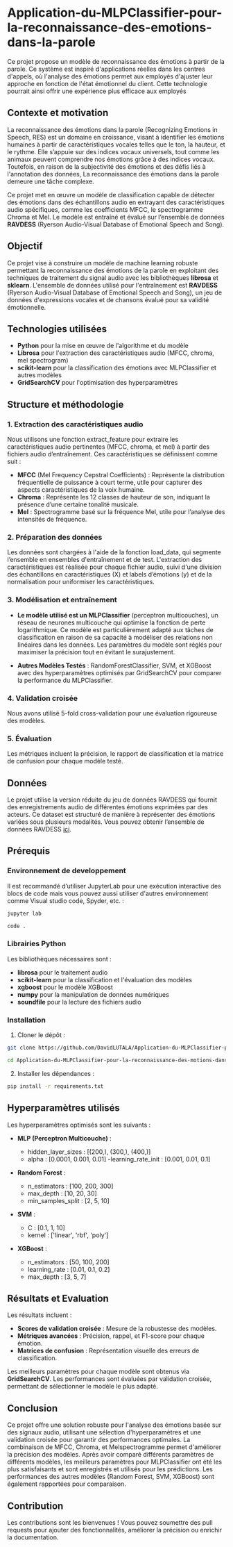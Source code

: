 # Application-du-MLPClassifier-pour-la-reconnaissance-des-emotions-dans-la-parole
Ce projet propose un modèle de reconnaissance des émotions à partir de la parole. Ce système est inspiré d'applications réelles dans les centres d'appels, où l'analyse des émotions permet aux employés d'ajuster leur approche en fonction de l'état émotionnel du client. Cette technologie pourrait ainsi offrir une expérience plus efficace aux employés

## Contexte et motivation

La reconnaissance des émotions dans la parole (Recognizing Emotions in Speech, RES) est un domaine en croissance, visant à identifier les émotions humaines à partir de caractéristiques vocales telles que le ton, la hauteur, et le rythme. Elle s’appuie sur des indices vocaux universels, tout comme les animaux peuvent comprendre nos émotions grâce à des indices vocaux. Toutefois, en raison de la subjectivité des émotions et des défis liés à l'annotation des données, La reconnaissance des émotions dans la parole demeure une tâche complexe.

Ce projet met en œuvre un modèle de classification capable de détecter des émotions dans des échantillons audio en extrayant des caractéristiques audio spécifiques, comme les coefficients MFCC, le spectrogramme Chroma et Mel. Le modèle est entraîné et évalué sur l’ensemble de données **RAVDESS** (Ryerson Audio-Visual Database of Emotional Speech and Song).

## Objectif

Ce projet vise à construire un modèle de machine learning robuste permettant la reconnaissance des émotions de la parole en exploitant des techniques de traitement du signal audio avec les bibliothèques **librosa** et **sklearn**. L'ensemble de données utilisé pour l'entraînement est **RAVDESS** (Ryerson Audio-Visual Database of Emotional Speech and Song), un jeu de données d'expressions vocales et de chansons évalué pour sa validité émotionnelle.

## Technologies utilisées

- **Python** pour la mise en œuvre de l'algorithme et du modèle
- **Librosa** pour l'extraction des caractéristiques audio (MFCC, chroma, mel spectrogram)
- **scikit-learn** pour la classification des émotions avec MLPClassifier et autres modèles
- **GridSearchCV** pour l'optimisation des hyperparamètres

## Structure et méthodologie

### 1. Extraction des caractéristiques audio

Nous utilisons une fonction extract_feature pour extraire les caractéristiques audio pertinentes (MFCC, chroma, et mel) à partir des fichiers audio d’entraînement. Ces caractéristiques se définissent comme suit :

- **MFCC** (Mel Frequency Cepstral Coefficients) : Représente la distribution fréquentielle de puissance à court terme, utile pour capturer des aspects caractéristiques de la voix humaine.
- **Chroma** : Représente les 12 classes de hauteur de son, indiquant la présence d’une certaine tonalité musicale.
- **Mel** : Spectrogramme basé sur la fréquence Mel, utile pour l’analyse des intensités de fréquence.

### 2. Préparation des données

Les données sont chargées à l'aide de la fonction load_data, qui segmente l’ensemble en ensembles d'entraînement et de test. L'extraction des caractéristiques est réalisée pour chaque fichier audio, suivi d'une division des échantillons en caractéristiques (X) et labels d’émotions (y) et de la normalisation pour uniformiser les caractéristiques.

### 3. Modélisation et entraînement

- **Le modèle utilisé est un MLPClassifier** (perceptron multicouches), un réseau de neurones multicouche qui optimise la fonction de perte logarithmique. Ce modèle est particulièrement adapté aux tâches de classification en raison de sa capacité à modéliser des relations non linéaires dans les données. Les paramètres du modèle sont réglés pour maximiser la précision tout en évitant le surajustement.

- **Autres Modèles Testés** : RandomForestClassifier, SVM, et XGBoost avec des hyperparamètres optimisés par GridSearchCV pour comparer la performance du MLPClassifier.

### 4. Validation croisée

Nous avons utilisé 5-fold cross-validation pour une évaluation rigoureuse des modèles.

### 5. Évaluation

Les métriques incluent la précision, le rapport de classification et la matrice de confusion pour chaque modèle testé.

## Données
Le projet utilise la version réduite du jeu de données RAVDESS qui fournit des enregistrements audio de différentes émotions exprimées par des acteurs. Ce dataset est structuré de manière à représenter des émotions variées sous plusieurs modalités. Vous pouvez obtenir l’ensemble de données RAVDESS [ici](https://drive.google.com/file/d/1wWsrN2Ep7x6lWqOXfr4rpKGYrJhWc8z7/view).

## Prérequis

### Environnement de developpement

Il est recommandé d’utiliser JupyterLab pour une exécution interactive des blocs de code mais vous pouvez aussi utiliser d'autres environnement comme Visual studio code, Spyder, etc. :

```bash
jupyter lab
```

```bash
code .
```

### Librairies Python

Les bibliothèques nécessaires sont :

- **librosa** pour le traitement audio
- **scikit-learn** pour la classification et l'évaluation des modèles
- **xgboost** pour le modèle XGBoost
- **numpy** pour la manipulation de données numériques
- **soundfile** pour la lecture des fichiers audio

### Installation

1. Cloner le dépôt :

```bash
git clone https://github.com/DavidLUTALA/Application-du-MLPClassifier-pour-la-reconnaissance-des-motions-dans-la-parole.git
```

```bash
cd Application-du-MLPClassifier-pour-la-reconnaissance-des-motions-dans-la-parole.git
```

2. Installer les dépendances :

```bash
pip install -r requirements.txt
```

## Hyperparamètres utilisés
Les hyperparamètres optimisés sont les suivants :

- **MLP (Perceptron Multicouche)** :

    - hidden_layer_sizes : [(200,), (300,), (400,)]
    - alpha : [0.0001, 0.001, 0.01]
    -learning_rate_init : [0.001, 0.01, 0.1]

- **Random Forest** :

    - n_estimators : [100, 200, 300]
    - max_depth : [10, 20, 30]
    - min_samples_split : [2, 5, 10]
      
- **SVM** :

    - C : [0.1, 1, 10]
    - kernel : ['linear', 'rbf', 'poly']
      
- **XGBoost** :

    - n_estimators : [50, 100, 200]
    - learning_rate : [0.01, 0.1, 0.2]
    - max_depth : [3, 5, 7]
      
## Résultats et Evaluation
Les résultats incluent :

- **Scores de validation croisée** : Mesure de la robustesse des modèles.
- **Métriques avancées** : Précision, rappel, et F1-score pour chaque émotion.
- **Matrices de confusion** : Représentation visuelle des erreurs de classification.

Les meilleurs paramètres pour chaque modèle sont obtenus via **GridSearchCV**. Les performances sont évaluées par validation croisée, permettant de sélectionner le modèle le plus adapté.

## Conclusion
Ce projet offre une solution robuste pour l'analyse des émotions basée sur des signaux audio, utilisant une sélection d'hyperparamètres et une validation croisée pour garantir des performances optimales. La combinaison de MFCC, Chroma, et Melspectrogramme permet d'améliorer la précision des modèles. Après avoir comparé différents paramètres de différents modèles, les meilleurs paramètres pour MLPClassifier ont été les plus satisfaisants et sont enregistrés et utilisés pour les prédictions. Les performances des autres modèles (Random Forest, SVM, XGBoost) sont également rapportées pour comparaison.

## Contribution
Les contributions sont les bienvenues ! Vous pouvez soumettre des pull requests pour ajouter des fonctionnalités, améliorer la précision ou enrichir la documentation.





